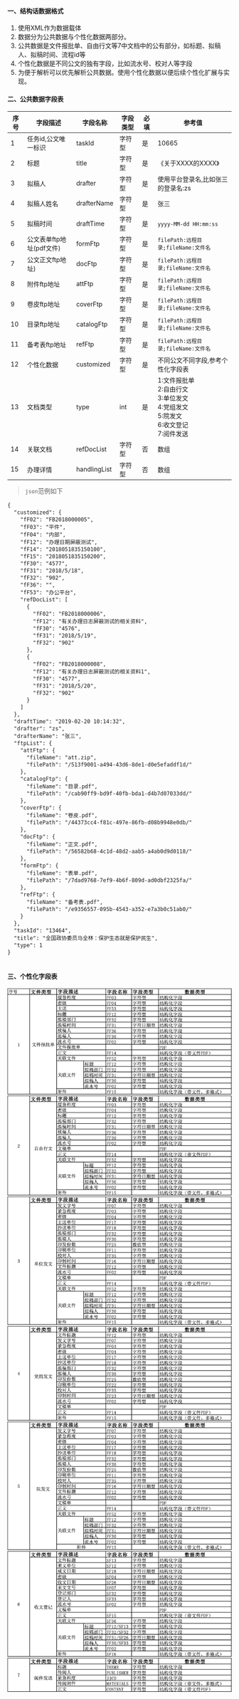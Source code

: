 #### 一、结构话数据格式
1.	使用XML作为数据载体
2.	数据分为公共数据与个性化数据两部分。
3.	公共数据是文件报批单、自由行文等7中文档中的公有部分，如标题、拟稿人、拟稿时间、流程id等
4.	个性化数据是不同公文的独有字段，比如流水号、校对人等字段
5.	为便于解析可以优先解析公共数据。使用个性化数据以便后续个性化扩展与实现。
#### 二、公共数据字段表
 | 序号 | 字段描述 | 字段名称 | 字段类型|必填|参考值|
 | ------ | ------ | ------ | ------ | ------ |------ |
 | 1 | 任务id,公文唯一标识 | taskId |字符型|是|10665|
 | 2 | 标题 | title |字符型|是|《关于XXXX的XXXX》|
 | 3 | 拟稿人 | drafter |字符型|是|使用平台登录名,比如张三的登录名:zs|
 | 4 | 拟稿人姓名 | drafterName |字符型|是|张三|
 | 5 | 拟稿时间 | draftTime |字符型|是|`yyyy-MM-dd HH:mm:ss`|
 | 6 | 公文表单ftp地址(pdf文件)| formFtp |字符型|是|`filePath:远程目录;fileName:文件名`|
 | 7 | 公文正文ftp地址)| docFtp |字符型|是|`filePath:远程目录;fileName:文件名`|
 | 8 | 附件ftp地址| attFtp |字符型|是|`filePath:远程目录;fileName:文件名`|
 | 9 | 卷皮ftp地址| coverFtp |字符型|是|`filePath:远程目录;fileName:文件名`|
 | 10 | 目录ftp地址| catalogFtp |字符型|是|`filePath:远程目录;fileName:文件名`|
 | 11 | 备考表ftp地址| refFtp |字符型|是|`filePath:远程目录;fileName:文件名`|
 | 12 | 个性化数据 | customized |字符型|是|不同公文不同字段,参考个性化字段表|
 | 13 | 文档类型 | type |int|是|1:文件报批单<br> 2:自由行文<br> 3:单位发文<br> 4:党组发文<br> 5:院发文<br> 6:收文登记<br> 7:阅件发送|
 | 14 | 关联文档 | refDocList |字符型|否|数组|
 | 15 | 办理详情 | handlingList |字符型|否|数组|


> `json`范例如下

```metadata json
{
  "customized": {
    "fF02": "FB2018000005",
    "fF03": "平件",
    "fF04": "内部",
    "fF12": "办理日期屏蔽测试",
    "fF14": "2018051835150100",
    "fF15": "2018051835150200",
    "fF30": "4577",
    "fF31": "2018/5/18",
    "fF32": "902",
    "fF36": "",
    "fF53": "办公平台",
    "refDocList": [
      {
        "fF02": "FB2018000006",
        "fF12": "有关办理日志屏蔽测试的相关资料",
        "fF30": "4576",
        "fF31": "2018/5/19",
        "fF32": "902"
      },
      {
        "fF02": "FB2018000008",
        "fF12": "有关办理日志屏蔽测试的相关资料1",
        "fF30": "4577",
        "fF31": "2018/5/20",
        "fF32": "902"
      }
    ]
  },
  "draftTime": "2019-02-20 10:14:32",
  "drafter": "zs",
  "drafterName": "张三",
  "ftpList": {
    "attFtp": {
      "fileName": "att.zip",
      "filePath": "/513f9001-a494-43d6-8de1-d0e5efaddf1d/"
    },
    "catalogFtp": {
      "fileName": "目录.pdf",
      "filePath": "/cab90ff9-bd9f-40fb-bda1-d4b7d07033dd/"
    },
    "coverFtp": {
      "fileName": "卷皮.pdf",
      "filePath": "/44373cc4-f81c-497e-86fb-d08b9948e0db/"
    },
    "docFtp": {
      "fileName": "正文.pdf",
      "filePath": "/56582b68-4c1d-48d2-aab5-a4ab0d9d0118/"
    },
    "formFtp": {
      "fileName": "表单.pdf",
      "filePath": "/7dad9768-7ef9-4b6f-809d-ad0dbf2325fa/"
    },
    "refFtp": {
      "fileName": "备考表.pdf",
      "filePath": "/e9356557-095b-4543-a352-e7a3b0c51ab0/"
    }
  },
  "taskId": "13464",
  "title": "全国政协委员马全林：保护生态就是保护民生",
  "type": 1
}


```

#### 三、个性化字段表

![Alt text][wjbpd]
![Alt text][zyxw]
![Alt text][dwfw]
![Alt text][dzfw]
![Alt text][yfw]
![Alt text][swdj]
![Alt text][yjfs]



[wjbpd]:https://github.com/GepengCn/fms/blob/master/src/main/resources/static/png/wjbpd.png
[zyxw]:https://github.com/GepengCn/fms/blob/master/src/main/resources/static/png/zyxw.png
[dwfw]:https://github.com/GepengCn/fms/blob/master/src/main/resources/static/png/dwfw.png
[dzfw]:https://github.com/GepengCn/fms/blob/master/src/main/resources/static/png/dzfw.png
[yfw]:https://github.com/GepengCn/fms/blob/master/src/main/resources/static/png/yfw.png
[yjfs]:https://github.com/GepengCn/fms/blob/master/src/main/resources/static/png/yjfs.png
[swdj]:https://github.com/GepengCn/fms/blob/master/src/main/resources/static/png/swdj.png
